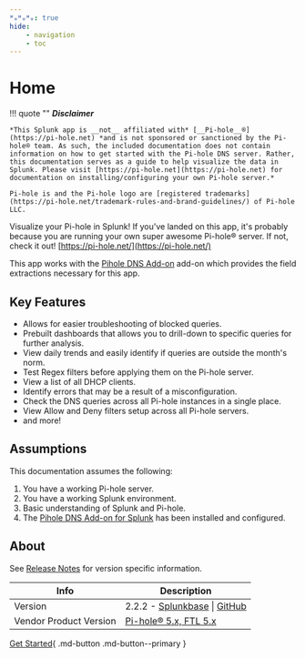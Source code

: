 ```yaml
---
ᴴₒᴴₒᴴₒ: true
hide:
    - navigation
    - toc
---
```

# Home

!!! quote ""
    __*Disclaimer*__

    *This Splunk app is __not__ affiliated with* [__Pi-hole__®](https://pi-hole.net) *and is not sponsored or sanctioned by the Pi-hole® team. As such, the included documentation does not contain information on how to get started with the Pi-hole DNS server. Rather, this documentation serves as a guide to help visualize the data in Splunk. Please visit [https://pi-hole.net](https://pi-hole.net) for documentation on installing/configuring your own Pi-hole server.*

    Pi-hole is and the Pi-hole logo are [registered trademarks](https://pi-hole.net/trademark-rules-and-brand-guidelines/) of Pi-hole LLC.

Visualize your Pi-hole in Splunk! If you've landed on this app, it's probably because you are running your own super awesome Pi-hole® server. If not, check it out! [https://pi-hole.net/](https://pi-hole.net/)

This app works with the [Pihole DNS Add-on](https://splunkbase.splunk.com/app/4505/) add-on which provides the field extractions necessary for this app.

## Key Features

* Allows for easier troubleshooting of blocked queries.
* Prebuilt dashboards that allows you to drill-down to specific queries for further analysis.
* View daily trends and easily identify if queries are outside the month's norm.
* Test Regex filters before applying them on the Pi-hole server.
* View a list of all DHCP clients.
* Identify errors that may be a result of a misconfiguration.
* Check the DNS queries across all Pi-hole instances in a single place.
* View Allow and Deny filters setup across all Pi-hole servers.
* and more!

## Assumptions

This documentation assumes the following:

1. You have a working Pi-hole server.
2. You have a working Splunk environment.
3. Basic understanding of Splunk and Pi-hole.
4. The [Pihole DNS Add-on for Splunk](https://splunkbase.splunk.com/app/4505) has been installed and configured.

## About

See [Release Notes](reference/releases) for version specific information.

Info | Description
---- | -----------
Version | 2.2.2 - [Splunkbase](https://splunkbase.splunk.com/app/4506) \| [GitHub](https://github.com/ZachChristensen28/pihole_dns_app)
Vendor Product Version | [Pi-hole® 5.x, FTL 5.x](https://pi-hole.net/)

[Get Started](getting-started/app-dependencies/){ .md-button .md-button--primary }
